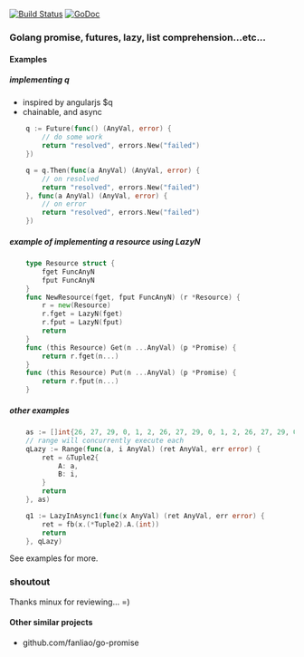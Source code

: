 [![Build Status](https://travis-ci.org/noypi/fp.svg?branch=master)](https://travis-ci.org/noypi/fp)
[![GoDoc](https://godoc.org/github.com/noypi/fp?status.png)](http://godoc.org/github.com/noypi/fp)

### Golang promise, futures, lazy, list comprehension...etc...

#### Examples

##### implementing q

- inspired by angularjs $q
- chainable, and async

```go
	q := Future(func() (AnyVal, error) {
		// do some work
		return "resolved", errors.New("failed")
	})

	q = q.Then(func(a AnyVal) (AnyVal, error) {
		// on resolved
		return "resolved", errors.New("failed")
	}, func(a AnyVal) (AnyVal, error) {
		// on error
		return "resolved", errors.New("failed")
	})

```

##### example of implementing a resource using LazyN

```go
	type Resource struct {
		fget FuncAnyN
		fput FuncAnyN
	}
	func NewResource(fget, fput FuncAnyN) (r *Resource) {
		r = new(Resource)
		r.fget = LazyN(fget)
		r.fput = LazyN(fput)
		return
	}
	func (this Resource) Get(n ...AnyVal) (p *Promise) {
		return r.fget(n...)
	}
	func (this Resource) Put(n ...AnyVal) (p *Promise) {
		return r.fput(n...)
	}
```

##### other examples

```go
	as := []int{26, 27, 29, 0, 1, 2, 26, 27, 29, 0, 1, 2, 26, 27, 29, 0, 1, 2}
	// range will concurrently execute each
	qLazy := Range(func(a, i AnyVal) (ret AnyVal, err error) {
		ret = &Tuple2{
			A: a,
			B: i,
		}
		return
	}, as)

	q1 := LazyInAsync1(func(x AnyVal) (ret AnyVal, err error) {
		ret = fb(x.(*Tuple2).A.(int))
		return
	}, qLazy)


```

See examples for more.



### shoutout

Thanks minux for reviewing... =)

#### Other similar projects
- github.com/fanliao/go-promise

